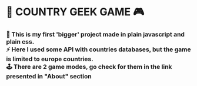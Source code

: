<h1>🎲 COUNTRY GEEK GAME 🎮</h1>
<h3>🥇 This is my first 'bigger' project made in plain javascript and plain css. </br> ⚡ Here I used some API with countries databases, but the game is limited to europe countries. </br>🕹 There are 2 game modes, go check for them in the  link presented in "About" section </h3>
